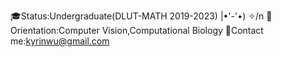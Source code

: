 🎓Status:Undergraduate(DLUT-MATH 2019-2023) |•'-'•) ✧/n
🔎Orientation:Computer Vision,Computational Biology
📨Contact me:kyrinwu@gmail.com
